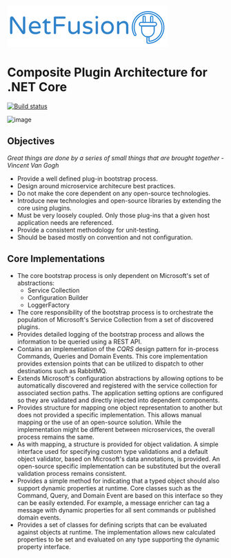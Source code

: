 ![image](./img/netfusionlogo.png)

# Composite Plugin Architecture for .NET Core

[![Build status](https://ci.appveyor.com/api/projects/status/8k6l6lvmuulk2y94?svg=true)](https://ci.appveyor.com/project/grecosoft/netfusion)

![image](https://raw.githubusercontent.com/wiki/grecosoft/NetFusion/img/DotNetCore.png)

## Objectives

*Great things are done by a series of small things that are brought together* - *Vincent Van Gogh*

* Provide a well defined plug-in bootstrap process.
* Design around microservice architecure best practices.
* Do not make the core dependent on any open-source technologies.
* Introduce new technologies and open-source libraries by extending the core using plugins.
* Must be very loosely coupled. Only those plug-ins that a given host application needs are referenced.
* Provide a consistent methodology for unit-testing.
* Should be based mostly on convention and not configuration. 

## Core Implementations

* The core bootstrap process is only dependent on Microsoft's set of abstractions:
  * Service Collection
  * Configuration Builder
  * LoggerFactory
* The core responsibility of the bootstrap process is to orchestrate the population of Microsoft's Service Collection from a set of discovered plugins.
* Provides detailed logging of the bootstrap process and allows the information to be queried using a REST API.
* Contains an implementation of the *CQRS* design pattern for in-process Commands, Queries and Domain Events.  This core implementation provides extension points that can be utilized to dispatch to other destinations such as RabbitMQ.
* Extends Microsoft's configuration abstractions by allowing options to be automatically discovered and registered with the service collection for associated section paths.  The application setting options are configured so they are validated and directly injected into dependent components.
* Provides structure for mapping one object representation to another but does not provided a specific implementation.  This allows manual mapping or the use of an open-source solution.  While the implementation might be different between microservices, the overall process remains the same.
* As with mapping, a structure is provided for object validation.  A simple interface used for specifying custom type validations and a default object validator, based on Microsoft's data annotations, is provided. An open-source specific implementation can be substituted but the overall validation process remains consistent.
* Provides a simple method for indicating that a typed object should also support dynamic properties at runtime.  Core classes such as the Command, Query, and Domain Event are based on this interface so they can be easily extended.  For example, a message enricher can tag a message with dynamic properties for all sent commands or published domain events.
* Provides a set of classes for defining scripts that can be evaluated against objects at runtime.  The implementation allows new calculated properties to be set and evaluated on any type supporting the dynamic property interface. 
  